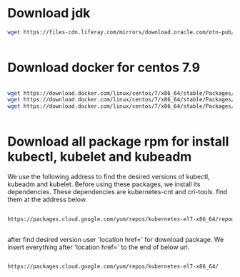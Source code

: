 <div dir=”rtl”>

 
# Download jdk

```bash
wget https://files-cdn.liferay.com/mirrors/download.oracle.com/otn-pub/java/jdk/8u221-b11/jdk-8u221-linux-x64.tar.gz
  
```

# Download docker for centos 7.9

```bash
  
wget https://download.docker.com/linux/centos/7/x86_64/stable/Packages/containerd.io-1.5.11-3.1.el7.x86_64.rpm
wget https://download.docker.com/linux/centos/7/x86_64/stable/Packages/docker-ce-19.03.9-3.el7.x86_64.rpm
wget https://download.docker.com/linux/centos/7/x86_64/stable/Packages/docker-ce-cli-19.03.9-3.el7.x86_64.rpm 
  
```  
  
# Download all package rpm for install kubectl, kubelet and kubeadm

We use the following address to find the desired versions of kubectl, kubeadm and kubelet. Before using these packages, we install its dependencies. These dependencies are kubernetes-cnt and cri-tools. find them at the address below.

```bash
  
https://packages.cloud.google.com/yum/repos/kubernetes-el7-x86_64/repodata/primary.xml
  
```

after find desired version user 'location href=' for download package. We insert everything after 'location href=' to the end of below url.
  
```bash
  
https://packages.cloud.google.com/yum/repos/kubernetes-el7-x86_64/
  
```  
  
  
</div>
